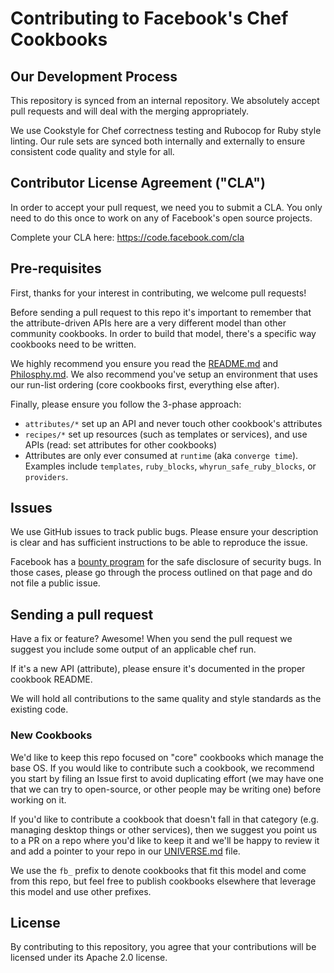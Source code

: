 # Contributing to Facebook's Chef Cookbooks

## Our Development Process

This repository is synced from an internal repository. We absolutely accept
pull requests and will deal with the merging appropriately.

We use Cookstyle for Chef correctness testing and Rubocop for Ruby style
linting. Our rule sets are synced both internally and externally to ensure
consistent code quality and style for all.

## Contributor License Agreement ("CLA")

In order to accept your pull request, we need you to submit a CLA. You only
need to do this once to work on any of Facebook's open source projects.

Complete your CLA here: <https://code.facebook.com/cla>

## Pre-requisites

First, thanks for your interest in contributing, we welcome pull requests!

Before sending a pull request to this repo it's important to remember that the
attribute-driven APIs here are a very different model than other community
cookbooks. In order to build that model, there's a specific way cookbooks need
to be written.

We highly recommend you ensure you read the [README.md](README.md) and
[Philosphy.md](https://github.com/facebook/chef-utils/blob/main/Philosophy.md).
We also recommend you've setup an environment that uses our run-list ordering
(core cookbooks first, everything else after).

Finally, please ensure you follow the 3-phase approach:

 * `attributes/*` set up an API and never touch other cookbook's attributes
 * `recipes/*` set up resources (such as templates or services), and use
   APIs (read: set attributes for other cookbooks)
 * Attributes are only ever consumed at `runtime` (aka `converge time`).
   Examples include `templates`, `ruby_blocks`, `whyrun_safe_ruby_blocks`, or
   `providers`.

## Issues

We use GitHub issues to track public bugs. Please ensure your description is
clear and has sufficient instructions to be able to reproduce the issue.

Facebook has a [bounty program](https://www.facebook.com/whitehat/) for the
safe disclosure of security bugs. In those cases, please go through the process
outlined on that page and do not file a public issue.

## Sending a pull request

Have a fix or feature? Awesome! When you send the pull request we suggest you
include some output of an applicable chef run.

If it's a new API (attribute), please ensure it's documented in the proper
cookbook README.

We will hold all contributions to the same quality and style standards as the
existing code.

### New Cookbooks

We'd like to keep this repo focused on "core" cookbooks which manage the base
OS. If you would like to contribute such a cookbook, we recommend you start by
filing an Issue first to avoid duplicating effort (we may have one that we can
try to open-source, or other people may be writing one) before working on it.

If you'd like to contribute a cookbook that doesn't fall in that category (e.g.
managing desktop things or other services), then we suggest you point us to a
PR on a repo where you'd like to keep it and we'll be happy to review it and
add a pointer to your repo in our [UNIVERSE.md](https://github.com/facebook/chef-cookbooks/blob/main/UNIVERSE.md) file.

We use the `fb_` prefix to denote cookbooks that fit this model and come from
this repo, but feel free to publish cookbooks elsewhere that leverage this
model and use other prefixes.

## License

By contributing to this repository, you agree that your contributions will be
licensed under its Apache 2.0 license.
